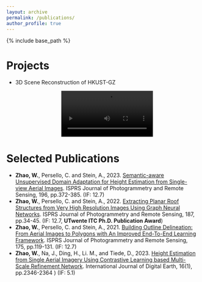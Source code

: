 ```yaml
---
layout: archive
permalink: /publications/
author_profile: true
---
```

{% include base_path %}

Projects
======
<!-- * [GPS + 3D digital twin platform](https://gd.chinadaily.com.cn/a/202410/16/WS670f1f50a310b59111d9e27a.html)

  <div style="text-align: center;">
    <video width="50%" controls>
      <source src="../images/gps+.mp4" type="video/mp4">
      Your browser does not support the video tag.
    </video>
  </div> -->

* 3D Scene Reconstruction of HKUST-GZ

  <div style="text-align: center;">
    <video width="50%" controls>
      <source src="../images/3drebuild.mp4" type="video/mp4">
      Your browser does not support the video tag.
    </video>
  </div>

<!-- * HKUST Digital Twin Platform

  <div style="text-align: center;">
    <video width="50%" controls>
      <source src="../images/hkustdt.mp4" type="video/mp4">
      Your browser does not support the video tag.
    </video>
  </div> -->

Selected Publications 
======

<!-- 2024
----- -->

* **Zhao, W.**, Persello, C. and Stein, A., 2023. [Semantic-aware Unsupervised Domain Adaptation for Height Estimation from Single-view Aerial Images](https://www.sciencedirect.com/science/article/pii/S0924271623000096). ISPRS Journal of Photogrammetry and Remote Sensing, 196, pp.372-385. (IF: 12.7)
* **Zhao, W.**, Persello, C. and Stein, A., 2022. [Extracting Planar Roof Structures from Very High Resolution Images Using Graph Neural Networks](https://www.sciencedirect.com/science/article/pii/S092427162200065X). ISPRS Journal of Photogrammetry and Remote Sensing, 187, pp.34-45. (IF: 12.7, **UTwente ITC Ph.D. Publication Award**)
* **Zhao, W.**, Persello, C. and Stein, A., 2021. [Building Outline Delineation: From Aerial Images to Polygons with An Improved End-To-End Learning Framework](https://www.sciencedirect.com/science/article/pii/S0924271621000551). ISPRS Journal of Photogrammetry and Remote Sensing, 175, pp.119-131. (IF: 12.7)
* **Zhao, W.**, Na, J., Ding, H., Li. M., and Tiede, D., 2023. [Height Estimation from Single Aerial Imagery Using Contrastive Learning based Multi-Scale Refinement Network](https://www.tandfonline.com/doi/full/10.1080/17538947.2023.2225881). International Journal of Digital Earth, 16(1), pp.2346-2364 ) (IF: 5.1)